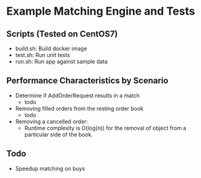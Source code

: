 # Example Matching Engine and Tests

## Scripts (Tested on CentOS7)

- build.sh: Build docker image
- test.sh: Run unit tests
- run.sh: Run app against sample data

## Performance Characteristics by Scenario
- Determine if AddOrderRequest results in a match
  - todo
- Removing filled orders from the resting order book
  - todo 
- Removing a cancelled order:
  - Runtime complexity is O(log(n)) for the removal of object from a particular side of the book. 


## Todo
- Speedup matching on buys